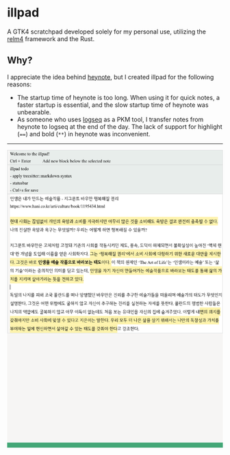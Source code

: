 # illpad

A GTK4 scratchpad developed solely for my personal use, utilizing the [relm4](https://relm4.org/) framework and the Rust.

## Why?

I appreciate the idea behind [heynote](https://github.com/heyman/heynote), but I created illpad for the following reasons:

- The startup time of heynote is too long. When using it for quick notes, a faster startup is essential, and the slow startup time of heynote was unbearable.
- As someone who uses [logseq](https://logseq.com/) as a PKM tool, I transfer notes from heynote to logseq at the end of the day. The lack of support for highlight (`==`) and bold (`**`) in heynote was inconvenient.

---

![](illpad.png)
